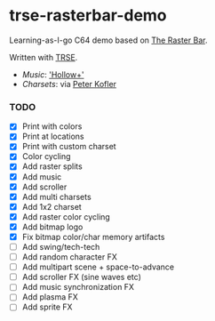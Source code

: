 # trse-rasterbar-demo

Learning-as-I-go C64 demo based on [The Raster Bar](https://therasterbar.com).

Written with [TRSE](https://lemonspawn.com/turbo-rascal-syntax-error-expected-but-begin/).

 - *Music*: ['Hollow+'](https://csdb.dk/sid/?id=15626)
 - *Charsets*: via [Peter Kofler](http://home-2002.code-cop.org/c64/index.html)

### TODO

 - [x] Print with colors
 - [x] Print at locations
 - [x] Print with custom charset
 - [x] Color cycling
 - [x] Add raster splits
 - [x] Add music
 - [x] Add scroller
 - [x] Add multi charsets
 - [x] Add 1x2 charset
 - [x] Add raster color cycling
 - [x] Add bitmap logo
 - [x] Fix bitmap color/char memory artifacts
 - [ ] Add swing/tech-tech
 - [ ] Add random character FX
 - [ ] Add multipart scene + space-to-advance
 - [ ] Add scroller FX (sine waves etc)
 - [ ] Add music synchronization FX
 - [ ] Add plasma FX
 - [ ] Add sprite FX

